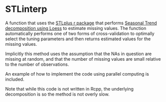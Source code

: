 # STLinterp
A function that uses the [STLplus r package](https://cran.r-project.org/web/packages/stlplus/stlplus.pdf) that performs 
[Seasonal Trend decomposition using Loess](https://otexts.com/fpp2/stl.html) to estimate missing values.  The function 
automatically performs one of two forms of cross-validation to optimally select the tuning parameters and then returns
estimated values for the missing values.

Implicitly this method uses the assumption that the NAs in question are missing at random, and that the number of missing
values are small relative to the number of observations.

An example of how to implement the code using parallel computing is included.

Note that while this code is not written in Rcpp, the underlying decomposition is so the method is not overly slow.  
